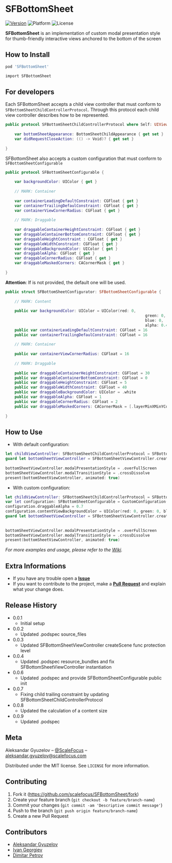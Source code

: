 # SFBottomSheet

[![Version][version]](http://cocoapods.org/pods/SFBottomSheet/)
![Platform][platform]
![License](https://img.shields.io/cocoapods/l/TDBadgedCell.svg?style=flat-square)
<!-- [![Build Status][travis-image]][travis-url]
 -->

**SFBottomSheet** is an implementation of custom modal presentation style for thumb-friendly interactive views anchored to the bottom of the screen


## How to Install

```sh
pod 'SFBottomSheet'
```
```sh
import SFBottomSheet
```


## For developers

Each SFBottomSheet accepts a child view controller that must conform to ``SFBottomSheetChildControllerProtocol``. Through this protocol each child view controller describes how to be represented.

```swift
public protocol SFBottomSheetChildControllerProtocol where Self: UIViewController {
    
    var bottomSheetAppearance: BottomSheetChildAppearance { get set }
    var didRequestCloseAction: (() -> Void)? { get set }
    
}
```

SFBottomSheet also accepts a custom configuration that must conform to ``SFBottomSheetConfigurable``

```swift
public protocol SFBottomSheetConfigurable {
    
    var backgroundColor: UIColor { get }
    
    // MARK: Container
    
    var containerLeadingDefaultConstraint: CGFloat { get }
    var containerTrailingDefaulConstraint: CGFloat { get }
    var containerViewCornerRadius: CGFloat { get }
    
    // MARK: Draggable
    
    var draggableContainerHeightConstraint: CGFloat { get }
    var draggableContainerBottomConstraint: CGFloat { get }
    var draggableHeightConstraint : CGFloat { get }
    var draggableWidthConstraint: CGFloat { get }
    var draggableBackgroundColor: UIColor { get }
    var draggableAlpha: CGFloat { get }
    var draggableCornerRadius: CGFloat { get }
    var draggableMaskedCorners: CACornerMask { get }
    
}
```
**Attention**: If is not provided, the default one will be used.

```swift
public struct SFBottomSheetConfigurator: SFBottomSheetConfigurable {
    
    // MARK: Content
    
    public var backgroundColor: UIColor = UIColor(red: 0,
                                                             green: 0,
                                                             blue: 0,
                                                             alpha: 0.4)
    public var containerLeadingDefaultConstraint: CGFloat = 16
    public var containerTrailingDefaulConstraint: CGFloat = 16
    
    // MARK: Container
    
    public var containerViewCornerRadius: CGFloat = 16
        
    // MARK: Draggable
    
    public var draggableContainerHeightConstraint: CGFloat = 30
    public var draggableContainerBottomConstraint: CGFloat = 0
    public var draggableHeightConstraint: CGFloat = 5
    public var draggableWidthConstraint: CGFloat = 40
    public var draggableBackgroundColor: UIColor = .white
    public var draggableAlpha: CGFloat = 1
    public var draggableCornerRadius: CGFloat = 2
    public var draggableMaskedCorners: CACornerMask = [.layerMinXMinYCorner, .layerMaxXMinYCorner, .layerMaxXMaxYCorner, .layerMinXMaxYCorner]
    
}
```


## How to Use

* With default configuration: 
```swift
let childViewController: SFBottomSheetChildControllerProtocol = SFBottomSheetChildViewController()
guard let bottomSheetViewController = SFBottomSheetViewController.createScene(child: childViewController,
                                                                        didFinishWithoutSelection: nil) else { return }
bottomSheetViewController.modalPresentationStyle = .overFullScreen
bottomSheetViewController.modalTransitionStyle = .crossDissolve
present(bottomSheetViewController, animated: true)
```

* With custom configuration:
```swift
let childViewController: SFBottomSheetChildControllerProtocol = SFBottomSheetChildViewController()
var let configuration: SFBottomSheetConfigurable = CustomConfiguration()
configuration.draggableAlpha = 0.7
configuration.contentViewBackgroundColor = UIColor(red: 0, green: 0, blue: 0, alpha: 0.8)
guard let bottomSheetViewController = SFBottomSheetViewController.createScene(child: childViewController,
                                                                        configuration: configuration,
                                                                        didFinishWithoutSelection: nil) else { return }
bottomSheetViewController.modalPresentationStyle = .overFullScreen
bottomSheetViewController.modalTransitionStyle = .crossDissolve
present(bottomSheetViewController, animated: true)
```

_For more examples and usage, please refer to the [Wiki][wiki]._


## Extra Informations

* If you have any trouble open a **[Issue](https://github.com/scalefocus/SFBottomSheet/issues)**
* If you want to contribute to the project, make a **[Pull Request](https://github.com/scalefocus/SFBottomSheet/pulls)** and explain what your change does.
## Release History

* 0.0.1
    * Initial setup
* 0.0.2
    * Updated .podspec source_files
* 0.0.3
    * Updated SFBottomSheetViewController createScene func protection level
* 0.0.4
    * Updated .podspec resource_bundles and fix SFBottomSheetViewController instantiation
* 0.0.6
    * Updated .podspec and provide SFBottomSheetConfigurable public init 
* 0.0.7
    * Fixing child trailing constraint by updating SFBottomSheetChildControllerProtocol
* 0.0.8
    * Updated the calculation of a content size
* 0.0.9
    * Updated .podspec

## Meta

Aleksandar Gyuzelov – [@ScaleFocus](https://github.com/scalefocus) – aleksandar.gyuzelov@scalefocus.com

Distributed under the MIT license. See ``LICENSE`` for more information.


## Contributing

1. Fork it (<https://github.com/scalefocus/SFBottomSheet/fork>)
2. Create your feature branch (`git checkout -b feature/branch-name`)
3. Commit your changes (`git commit -am 'Descriptive commit message'`)
4. Push to the branch (`git push origin feature/branch-name`)
5. Create a new Pull Request


## Contributors

* [Aleksandar Gyuzelov](aleksandar.gyuzelov@scalefocus.com)
* [Ivan Georgiev](ivan.georgiev@scalefocus.com)
* [Dimitar Petrov](dimitar.petrov@scalefocus.com)

<!-- Markdown link & img dfn's -->
[version]: https://img.shields.io/cocoapods/v/SFBottomSheet
[platform]: https://img.shields.io/cocoapods/p/SFBottomSheet?color=red
[license]: https://img.shields.io/cocoapods/l/SFBottomSheet?color=blue
[wiki]: https://github.com/scalefocus/SFBottomSheet/wiki